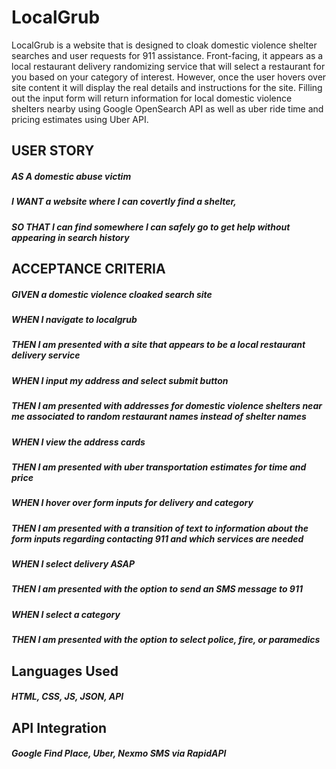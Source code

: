 # LocalGrub
LocalGrub is a website that is designed to cloak domestic violence shelter searches and user requests for 911 assistance.
Front-facing, it appears as a local restaurant delivery randomizing service that will select a restaurant for you based on your category of interest.
However, once the user hovers over site content it will display the real details and instructions for the site.
Filling out the input form will return information for local domestic violence shelters nearby using Google OpenSearch API as well as uber ride time and pricing estimates using Uber API.

## USER STORY
##### AS A domestic abuse victim
##### I WANT a website where I can covertly find a shelter,
##### SO THAT I can find somewhere I can safely go to get help without appearing in search history

## ACCEPTANCE CRITERIA
##### GIVEN a domestic violence cloaked search site
##### WHEN I navigate to localgrub
##### THEN I am presented with a site that appears to be a local restaurant delivery service
##### WHEN I input my address and select submit button
##### THEN I am presented with addresses for domestic violence shelters near me associated to random restaurant names instead of shelter names
##### WHEN I view the address cards
##### THEN I am presented with uber transportation estimates for time and price
##### WHEN I hover over form inputs for delivery and category
##### THEN I am presented with a transition of text to information about the form inputs regarding contacting 911 and which services are needed
##### WHEN I select delivery ASAP
##### THEN I am presented with the option to send an SMS message to 911
##### WHEN I select a category
##### THEN I am presented with the option to select police, fire, or paramedics

## Languages Used
##### HTML, CSS, JS, JSON, API

## API Integration
##### Google Find Place, Uber, Nexmo SMS via RapidAPI
